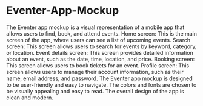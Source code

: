# Eventer-App-Mockup
The Eventer app mockup is a visual representation of a mobile app that allows users to find, book, and attend events.
Home screen: This is the main screen of the app, where users can see a list of upcoming events.
Search screen: This screen allows users to search for events by keyword, category, or location.
Event details screen: This screen provides detailed information about an event, such as the date, time, location, and price.
Booking screen: This screen allows users to book tickets for an event.
Profile screen: This screen allows users to manage their account information, such as their name, email address, and password.
The Eventer app mockup is designed to be user-friendly and easy to navigate. The colors and fonts are chosen to be visually appealing and easy to read. The overall design of the app is clean and modern.

